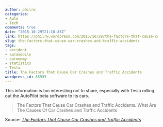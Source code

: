 ```yaml
---
author: philrw
categories:
- Auto
- Tech
comments: true
date: "2015-10-29T21:18:38Z"
link: https://philrw.wordpress.com/2015/10/29/the-factors-that-cause-car-crashes-and-traffic-accidents/
slug: the-factors-that-cause-car-crashes-and-traffic-accidents
tags:
- accident
- automobile
- autonomy
- statistics
- Tesla
title: The Factors That Cause Car Crashes and Traffic Accidents
wordpress_id: 85935
---
```


This information is too interesting not to share, especially with Tesla rolling out the AutoPilot beta software to its cars.


<blockquote>The Factors That Cause Car Crashes and Traffic Accidents. What Are The Causes Of Car Crashes and Traffic Accidents</blockquote>


Source: _[The Factors That Cause Car Crashes and Traffic Accidents](http://www.driving-test-success.com/causes-car-crash.htm)_
